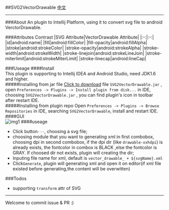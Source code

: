 ##SVG2VectorDrawable
[中文](https://github.com/misakuo/svgtoandroid/blob/master/readme.md)
***
###About
An plugin to Intellij Platform, using it to convert svg file to android VerctorDrawable.  
 
###Attributes Contrast
|SVG Attribute|VectorDrawable Attribute| 
|:-:|:-:| 
|id|android:name| 
|fill|android:fillColor|
|fill-opacity|android:fillAlpha|
|stroke|android:strokeColor|
|stroke-opacity|android:strokeAlpha|
|stroke-width|android:strokeWidth|
|stroke-linejoin|android:strokeLineJoin|
|stroke-miterlimit|android:strokeMiterLimit|
|stroke-linecap|android:lineCap|

###Useage
####Install  
This plugin is supporting to Intellij IDEA and Android Studio, need JDK1.6 and higher.    
#####Installing from jar file
[Click to download](https://github.com/misakuo/svgtoandroid/raw/master/SVG2VectorDrawable.jar) file `SVG2VectorDrawable.jar` , open `Preferences -> Plugins -> Install plugin from disk...` in IDE, choosing `SVG2VectorDrawable.jar` , you can find plugin's icon in toolbar after restart IDE.  
#####Installing from plugin repo
Open `Preferences -> Plugins -> Browse Repositories` in IDE, searching `SVG2VectorDrawable`, install and restart IDE.
####GUI  
![img1](https://raw.githubusercontent.com/misakuo/svgtoandroid/master/imgs/1.png)
####useage
- Click button`···`, choosing a svg file;  
- choosing module that you want to generating xml in first combobox, choosing dpi in second combobox, if the dpi dir (like `drawable-xxhdpi`) is already exists, the fontcolor in combox is BLACK ,else the fontcolor is GRAY. If choosed dir not exists, plugin will creating the dir;    
- Inputing file name for xml, default is `vector_drawable_ + ${svgName}.xml`
- Click`Generate`, plugin will generating xml and open it on editor(if xml file existed before generating,the content will be overwitten)   
 
###Todos  
- supporting `transform` attr of SVG

***
Welcome to commit issue & PR :)

